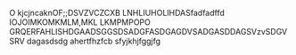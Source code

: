 O
kjcjncaknOF;;DSVZVCZCXB
LNHLIUHOLIHDASfadfadffd
IOJOIMKOMKMLM,MKL
LKMPMPOPO
GRQERFAHLISHDGAADSGGSDSADGFASDGAGDVSADGASDDAGSVzvSDGVSRV
dagasdsdg
ahertfhzfcb
sfyjkhjfggjfg
